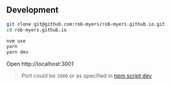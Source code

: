 ## Development

```sh
git clone git@github.com:rob-myers/rob-myers.github.io.git
cd rob-myers.github.io

nvm use
yarn
yarn dev
```

Open http://localhost:3001
> Port could be `3000` or as specified in [npm script dev](package.json)
